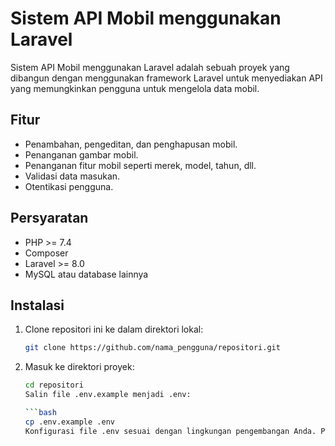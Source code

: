 # Sistem API Mobil menggunakan Laravel

Sistem API Mobil menggunakan Laravel adalah sebuah proyek yang dibangun dengan menggunakan framework Laravel untuk menyediakan API yang memungkinkan pengguna untuk mengelola data mobil.

## Fitur

- Penambahan, pengeditan, dan penghapusan mobil.
- Penanganan gambar mobil.
- Penanganan fitur mobil seperti merek, model, tahun, dll.
- Validasi data masukan.
- Otentikasi pengguna.

## Persyaratan

- PHP >= 7.4
- Composer
- Laravel >= 8.0
- MySQL atau database lainnya

## Instalasi

1. Clone repositori ini ke dalam direktori lokal:

   ```bash
   git clone https://github.com/nama_pengguna/repositori.git

2. Masuk ke direktori proyek:

    ```bash
    cd repositori
    Salin file .env.example menjadi .env:

    ```bash
    cp .env.example .env
    Konfigurasi file .env sesuai dengan lingkungan pengembangan Anda. Pastikan untuk mengatur koneksi ke database yang benar.
